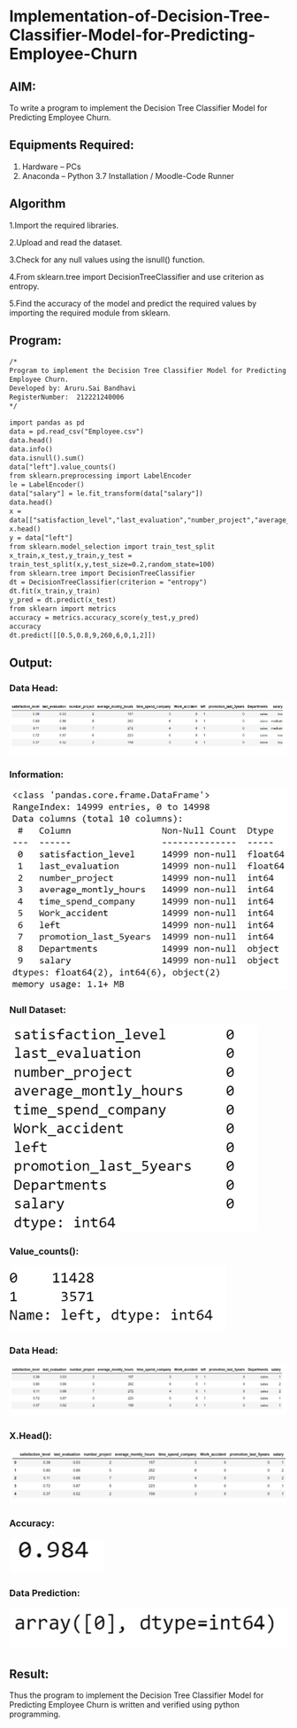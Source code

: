 # Implementation-of-Decision-Tree-Classifier-Model-for-Predicting-Employee-Churn

## AIM:
To write a program to implement the Decision Tree Classifier Model for Predicting Employee Churn.

## Equipments Required:
1. Hardware – PCs
2. Anaconda – Python 3.7 Installation / Moodle-Code Runner

## Algorithm
1.Import the required libraries.

2.Upload and read the dataset.

3.Check for any null values using the isnull() function.

4.From sklearn.tree import DecisionTreeClassifier and use criterion as entropy.

5.Find the accuracy of the model and predict the required values by importing the required module from sklearn.

## Program:
```
/*
Program to implement the Decision Tree Classifier Model for Predicting Employee Churn.
Developed by: Aruru.Sai Bandhavi
RegisterNumber:  212221240006
*/
```
```
import pandas as pd
data = pd.read_csv("Employee.csv")
data.head()
data.info()
data.isnull().sum()
data["left"].value_counts()
from sklearn.preprocessing import LabelEncoder
le = LabelEncoder()
data["salary"] = le.fit_transform(data["salary"])
data.head()
x = data[["satisfaction_level","last_evaluation","number_project","average_montly_hours","time_spend_company","Work_accident","promotion_last_5years","salary"]]
x.head()
y = data["left"]
from sklearn.model_selection import train_test_split
x_train,x_test,y_train,y_test = train_test_split(x,y,test_size=0.2,random_state=100)
from sklearn.tree import DecisionTreeClassifier
dt = DecisionTreeClassifier(criterion = "entropy")
dt.fit(x_train,y_train)
y_pred = dt.predict(x_test)
from sklearn import metrics
accuracy = metrics.accuracy_score(y_test,y_pred)
accuracy
dt.predict([[0.5,0.8,9,260,6,0,1,2]])

```

## Output:
### Data Head:
![output](https://github.com/Saibandhavi75/Implementation-of-Decision-Tree-Classifier-Model-for-Predicting-Employee-Churn/blob/main/111.png?raw=true)
### Information:
![output](https://github.com/Saibandhavi75/Implementation-of-Decision-Tree-Classifier-Model-for-Predicting-Employee-Churn/blob/main/222.png?raw=true)
### Null Dataset:
![output](https://github.com/Saibandhavi75/Implementation-of-Decision-Tree-Classifier-Model-for-Predicting-Employee-Churn/blob/main/333.png?raw=true)
### Value_counts():
![output](https://github.com/Saibandhavi75/Implementation-of-Decision-Tree-Classifier-Model-for-Predicting-Employee-Churn/blob/main/444.png?raw=true)
### Data Head:
![output](https://github.com/Saibandhavi75/Implementation-of-Decision-Tree-Classifier-Model-for-Predicting-Employee-Churn/blob/main/555.png?raw=true)
### X.Head():
![output](https://github.com/Saibandhavi75/Implementation-of-Decision-Tree-Classifier-Model-for-Predicting-Employee-Churn/blob/main/666.png?raw=true)
### Accuracy:
![output](https://github.com/Saibandhavi75/Implementation-of-Decision-Tree-Classifier-Model-for-Predicting-Employee-Churn/blob/main/777.png?raw=true)
### Data Prediction:
![output](https://github.com/Saibandhavi75/Implementation-of-Decision-Tree-Classifier-Model-for-Predicting-Employee-Churn/blob/main/888.png?raw=true)


## Result:
Thus the program to implement the  Decision Tree Classifier Model for Predicting Employee Churn is written and verified using python programming.
